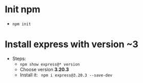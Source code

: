 # Init npm
- ```
  npm init
  ```
# Install express with version ~3
- Steps:
  * ``` npm show express@* version ```
  * Choose version **3.20.3**
  * Install it: ```  npm i express@3.20.3 --save-dev ```
